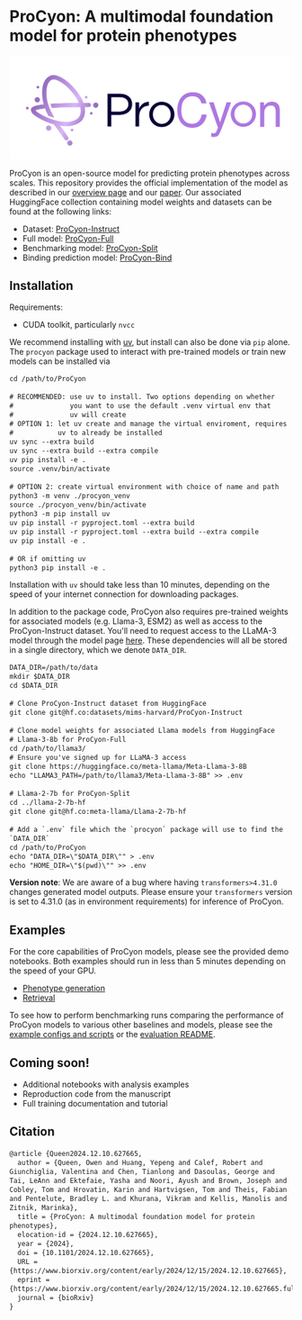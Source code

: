 # ProCyon: A multimodal foundation model for protein phenotypes
![ProCyon logo](assets/procyon_logo_large.png)

ProCyon is an open-source model for predicting protein phenotypes across scales.
This repository provides the official implementation of the model as described in our [overview page](https://github.com/mims-harvard/ProCyon) and our [paper](https://www.biorxiv.org/content/10.1101/2024.12.10.627665v1).
Our associated HuggingFace collection containing model weights and datasets can be found at the following links:

- Dataset: [ProCyon-Instruct](https://huggingface.co/datasets/mims-harvard/ProCyon-Instruct)
- Full model: [ProCyon-Full](https://huggingface.co/mims-harvard/ProCyon-Full)
- Benchmarking model: [ProCyon-Split](https://huggingface.co/mims-harvard/ProCyon-Split)
- Binding prediction model: [ProCyon-Bind](https://huggingface.co/mims-harvard/ProCyon-Bind)

## Installation
Requirements:
- CUDA toolkit, particularly `nvcc`

We recommend installing with [uv](https://docs.astral.sh/uv/), but install can also be done via `pip` alone. The `procyon` package used to interact with pre-trained models or train new models can be installed via
```
cd /path/to/ProCyon

# RECOMMENDED: use uv to install. Two options depending on whether
#              you want to use the default .venv virtual env that
#              uv will create
# OPTION 1: let uv create and manage the virtual enviroment, requires
#           uv to already be installed
uv sync --extra build
uv sync --extra build --extra compile
uv pip install -e .
source .venv/bin/activate

# OPTION 2: create virtual environment with choice of name and path
python3 -m venv ./procyon_venv
source ./procyon_venv/bin/activate
python3 -m pip install uv
uv pip install -r pyproject.toml --extra build
uv pip install -r pyproject.toml --extra build --extra compile
uv pip install -e .

# OR if omitting uv
python3 pip install -e .
```
Installation with `uv` should take less than 10 minutes, depending on the
speed of your internet connection for downloading packages.

In addition to the package code, ProCyon also requires pre-trained weights for associated
models (e.g. Llama-3, ESM2) as well as access to the ProCyon-Instruct dataset. 
You'll need to request access to the LLaMA-3 model through the model page [here](https://huggingface.co/meta-llama/Meta-Llama-3-8B).
These dependencies
will all be stored in a single directory, which we denote `DATA_DIR`.

```
DATA_DIR=/path/to/data
mkdir $DATA_DIR
cd $DATA_DIR

# Clone ProCyon-Instruct dataset from HuggingFace
git clone git@hf.co:datasets/mims-harvard/ProCyon-Instruct

# Clone model weights for associated Llama models from HuggingFace
# Llama-3-8b for ProCyon-Full
cd /path/to/llama3/
# Ensure you've signed up for LLaMA-3 access
git clone https://huggingface.co/meta-llama/Meta-Llama-3-8B
echo "LLAMA3_PATH=/path/to/llama3/Meta-Llama-3-8B" >> .env

# Llama-2-7b for ProCyon-Split
cd ../llama-2-7b-hf
git clone git@hf.co:meta-llama/Llama-2-7b-hf

# Add a `.env` file which the `procyon` package will use to find the `DATA_DIR`
cd /path/to/ProCyon
echo "DATA_DIR=\"$DATA_DIR\"" > .env
echo "HOME_DIR=\"$(pwd)\"" >> .env
```

**Version note**: We are aware of a bug where having `transformers>4.31.0` changes generated model outputs. Please ensure your `transformers` version is set to 4.31.0 (as in environment requirements) for inference of ProCyon.

## Examples
For the core capabilities of ProCyon models, please see the provided demo
notebooks. Both examples should run in less than 5 minutes depending on the
speed of your GPU.
- [Phenotype generation](https://github.com/mims-harvard/ProCyon/blob/main/examples/phenotype_generation.ipynb)
- [Retrieval](https://github.com/mims-harvard/ProCyon/blob/main/examples/retrieval.ipynb)

To see how to perform benchmarking runs comparing the performance of ProCyon models to
various other baselines and models, please see the
[example configs and scripts](https://github.com/mims-harvard/ProCyon/blob/main/examples/evaluation)
or the [evaluation README](https://github.com/mims-harvard/ProCyon/blob/main/procyon/evaluate/README.md).

## Coming soon!
- Additional notebooks with analysis examples
- Reproduction code from the manuscript
- Full training documentation and tutorial

## Citation
```
@article {Queen2024.12.10.627665,
  author = {Queen, Owen and Huang, Yepeng and Calef, Robert and Giunchiglia, Valentina and Chen, Tianlong and Dasoulas, George and Tai, LeAnn and Ektefaie, Yasha and Noori, Ayush and Brown, Joseph and Cobley, Tom and Hrovatin, Karin and Hartvigsen, Tom and Theis, Fabian and Pentelute, Bradley L. and Khurana, Vikram and Kellis, Manolis and Zitnik, Marinka},
  title = {ProCyon: A multimodal foundation model for protein phenotypes},
  elocation-id = {2024.12.10.627665},
  year = {2024},
  doi = {10.1101/2024.12.10.627665},
  URL = {https://www.biorxiv.org/content/early/2024/12/15/2024.12.10.627665},
  eprint = {https://www.biorxiv.org/content/early/2024/12/15/2024.12.10.627665.full.pdf},
  journal = {bioRxiv}
}
```
